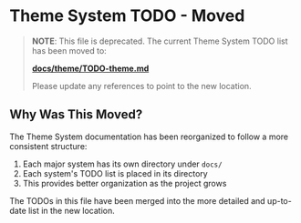 # Theme System TODO - Moved

> **NOTE**: This file is deprecated. The current Theme System TODO list has been moved to:
> 
> [**docs/theme/TODO-theme.md**](theme/TODO-theme.md)
> 
> Please update any references to point to the new location.

## Why Was This Moved?

The Theme System documentation has been reorganized to follow a more consistent structure:

1. Each major system has its own directory under `docs/`
2. Each system's TODO list is placed in its directory
3. This provides better organization as the project grows

The TODOs in this file have been merged into the more detailed and up-to-date list in the new location. 